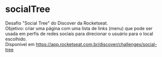 # socialTree

Desafio "Social Tree" do Discover da Rocketseat. <br>
Objetivo: criar uma página com uma lista de links (menu) que pode ser usada em perfis de redes sociais para direcionar o usuário para o local escolhido. <br>
Disponível em https://app.rocketseat.com.br/discover/challenges/social-tree
